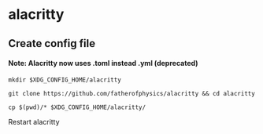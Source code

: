 # alacritty

## Create config file

#### Note: Alacritty now uses .toml instead .yml (deprecated)

`mkdir $XDG_CONFIG_HOME/alacritty`

`git clone https://github.com/fatherofphysics/alacritty && cd alacritty`

`cp $(pwd)/* $XDG_CONFIG_HOME/alacritty/`

Restart alacritty
